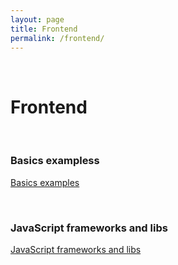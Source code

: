 ```yaml
---
layout: page
title: Frontend
permalink: /frontend/
---
```


<br/>

# Frontend

<br/>

### Basics exampless

[Basics examples](/frontend/js/basics/)

<br/>

### JavaScript frameworks and libs

[JavaScript frameworks and libs](/frontend/frameworks/)

